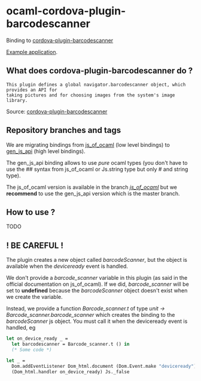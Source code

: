 # ocaml-cordova-plugin-barcodescanner

Binding to
[cordova-plugin-barcodescanner](https://github.com/apache/cordova-plugin-barcodescanner)

[Example
application](https://github.com/dannywillems/ocaml-cordova-plugin-barcodescanner-example).

## What does cordova-plugin-barcodescanner do ?

```
This plugin defines a global navigator.barcodescanner object, which provides an API for
taking pictures and for choosing images from the system's image library.
```

Source: [cordova-plugin-barcodescanner](https://github.com/apache/cordova-plugin-barcodescanner)

## Repository branches and tags

We are migrating bindings from
[js_of_ocaml](https://github.com/ocsigen/js_of_ocaml) (low level bindings) to
[gen_js_api](https://github.com/lexifi/gen_js_api) (high level bindings).

The gen_js_api binding allows to use *pure* ocaml types (you don't have to use
the ## syntax from js_of_ocaml or Js.string type but only # and string type).

The js_of_ocaml version is available in the branch
[*js_of_ocaml*](https://github.com/dannywillems/ocaml-cordova-plugin-barcodescanner/tree/js_of_ocaml)
but we **recommend** to use the gen_js_api version which is the master branch.

## How to use ?

TODO

## ! BE CAREFUL !

The plugin creates a new object called *barcodeScanner*, but the object is
available when the *deviceready* event is handled.

We don't provide a *barcode_scanner* variable in this plugin (as said in the official
documentation on js_of_ocaml). If we did, *barcode_scanner* will be set to **undefined**
because the *barcodeScanner* object doesn't exist when we create the variable.

Instead, we provide a function *Barcode_scanner.t* of type *unit -> Barcode_scanner.barcode_scanner* which creates the
binding to the *barcodeScanner* js object. You must call it when the deviceready
event is handled, eg

```OCaml
let on_device_ready _ =
  let barcodescanner = Barcode_scanner.t () in
  (* Some code *)

let _ =
  Dom.addEventListener Dom_html.document (Dom.Event.make "deviceready")
  (Dom_html.handler on_device_ready) Js._false
```
